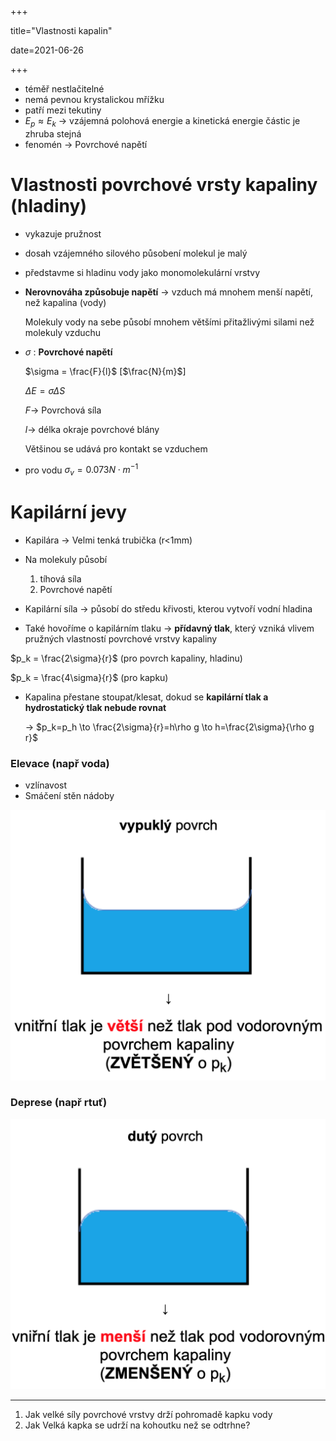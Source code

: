+++

title="Vlastnosti kapalin"

date=2021-06-26

+++

- téměř nestlačitelné
- nemá pevnou krystalickou mřížku
- patří mezi tekutiny
- $E_p\approx E_k$ $\to$ vzájemná polohová energie a kinetická energie částic je zhruba stejná
- fenomén $\to$ Povrchové napětí

# Vlastnosti povrchové vrsty kapaliny (hladiny)

- vykazuje pružnost

- dosah vzájemného silového působení molekul je malý

- představme si hladinu vody jako monomolekulární vrstvy

- **Nerovnováha způsobuje napětí** $\to$ vzduch má mnohem menší napětí, než kapalina (vody)

  Molekuly vody na sebe působí mnohem většími přitažlivými silami než molekuly vzduchu

- $\sigma$ : **Povrchové napětí**

  $\sigma = \frac{F}{l}$ [$\frac{N}{m}$]

  $\Delta E=\sigma \Delta S$

  $F\to$ Povrchová síla

  $l\to$ délka okraje povrchové blány

  Většinou se udává pro kontakt se vzduchem

- pro vodu $\sigma_v = 0.073 N\cdot m^{-1}$

# Kapilární jevy

- Kapilára $\to$ Velmi tenká trubička (r<1mm)
- Na molekuly působí

  1. tíhová síla
  2. Povrchové napětí

- Kapilární síla $\to$ působí do středu křivosti, kterou vytvoří vodní hladina
- Také hovoříme o kapilárním tlaku $\to$ **přídavný tlak**, který vzniká vlivem pružných vlastností povrchové vrstvy kapaliny

$p_k = \frac{2\sigma}{r}$ (pro povrch kapaliny, hladinu)

$p_k = \frac{4\sigma}{r}$ (pro kapku)

- Kapalina přestane stoupat/klesat, dokud se **kapilární tlak a hydrostatický tlak nebude rovnat**

  $\to$ $p_k=p_h \to \frac{2\sigma}{r}=h\rho g \to h=\frac{2\sigma}{\rho g r}$

  

### Elevace (např voda)

- vzlínavost
- Smáčení stěn nádoby

<img src="https://github.com/cervthecoder/github_images/blob/master/Screenshot%202021-05-31%20at%2014.26.49.png?raw=true" style="zoom:50%;" />

### Deprese (např rtuť)

<img src="https://github.com/cervthecoder/github_images/blob/master/Screenshot%202021-05-31%20at%2014.26.58.png?raw=true" style="zoom:50%;" />

---

1. Jak velké síly povrchové vrstvy drží pohromadě kapku vody
2. Jak Velká kapka se udrží na kohoutku než se odtrhne?

